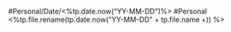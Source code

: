 #Personal/Date/<%tp.date.now("YY-MM-DD")%> #Personal <%tp.file.rename(tp.date.now("YY-MM-DD" + tp.file.name +)) %>
